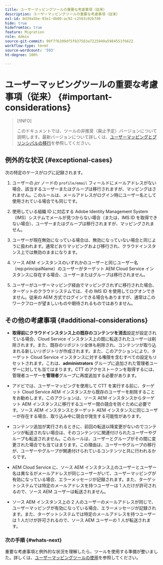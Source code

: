 ```yaml
---
title: ユーザーマッピングツールの重要な考慮事項（従来）
description: ユーザーマッピングツールの重要な考慮事項（従来）
exl-id: 0d39a5be-93e1-4b00-ac92-c2593c02b740
hide: true
hidefromtoc: true
feature: Migration
role: Admin
source-git-commit: 90f7f6209df5f837583a7225940a5984551f6622
workflow-type: tm+mt
source-wordcount: '593'
ht-degree: 100%

---
```


# ユーザーマッピングツールの重要な考慮事項（従来） {#important-considerations}

>[!INFO]
>
>このドキュメントでは、ツールの非推奨（廃止予定）バージョンについて説明します。最新バージョンについて詳しくは、[ユーザーマッピングとプリンシパルの移行](/help/journey-migration/content-transfer-tool/using-content-transfer-tool/user-mapping-and-migration.md)を参照してください。

## 例外的な状況 {#exceptional-cases}

次の特定のケースがログに記録されます。

1. ユーザーの *jcr* ノードの `profile/email` フィールドにメールアドレスがない場合、該当するユーザーまたはグループは移行されますが、マッピングはされません。このルールは、メールアドレスがログイン時にユーザー名として使用されている場合でも同じです。

1. 使用している組織 ID に対応する Adobe Identity Management System（IMS）システムでメールが見つからない場合（または、IMS ID を取得できない場合）、ユーザーまたはグループは移行されますが、マッピングされません。

1. ユーザーが現在無効になっている場合は、無効になっていない場合と同じように扱われます。通常どおりマッピングおよび移行され、クラウドインスタンス上では無効のままになります。

1. ソース AEM インスタンスのいずれかのユーザーと同じユーザー名（rep:principalName）のユーザーがターゲット AEM Cloud Service インスタンスに存在する場合、ユーザーまたはグループは移行されません。

1. ユーザーがユーザーマッピング経由でマッピングされずに移行された場合、ターゲットのクラウドシステムでは、その IMS ID を使用してログオンできません。従来の AEM 方式でログインできる場合もありますが、通常はこのワークフローが望ましいものや期待されるものではありません。

## その他の考慮事項 {#additional-considerations}

* **取得前にクラウドインスタンス上の既存のコンテンツを消去**&#x200B;設定が設定されている場合、Cloud Service インスタンス上の既に転送されたユーザーは削除されます。また、既存のリポジトリ全体も削除され、コンテンツが取り込まれる新しいリポジトリが作成されます。また、このアクションにより、ターゲット Cloud Service インスタンスに対する権限を含むすべての設定もリセットされます。これは、**administrators** グループに追加された管理者ユーザーに対しても当てはまります。CTT のアクセストークンを取得するには、管理者ユーザーを&#x200B;**管理者**&#x200B;グループに再度追加する必要があります。

* アドビでは、ユーザーマッピングを使用して CTT を実行する前に、ターゲット Cloud Service AEM インスタンスから既存のユーザーを削除することをお勧めします。このアクションは、ソース AEM インスタンスからターゲット AEM インスタンスに移行するユーザー間の競合を防ぐために必要です。ソース AEM インスタンスとターゲット AEM インスタンスに同じユーザーが存在する場合、取り込み中に競合が発生する可能性があります。

* コンテンツ追加が実行されるときに、前回の転送以降変更がないのでコンテンツが転送されない場合は、そのコンテンツに関連付けられたユーザーやグループも転送されません。このルールは、ユーザーとグループがその間に変更された場合でも当てはまります。この理由は、ユーザーやグループの移行が、ユーザーやグループが関連付けられているコンテンツと共に行われるからです。

* AEM Cloud Service に、ソース AEM インスタンス上のユーザーとユーザー名は異なるがメールアドレスが同じユーザーがいて、ユーザーマッピングが有効になっている場合、エラーメッセージが記録されます。また、ターゲットシステムでは特定のメールアドレスを持つユーザーは 1 人だけが許可されるので、ソース AEM ユーザーは転送されません。

* ソース AEM インスタンス上の 2 人のユーザーのメールアドレスが同じで、ユーザーマッピングが有効になっている場合、エラーメッセージが記録されます。また、ターゲットシステムでは特定のメールアドレスを持つユーザーは 1 人だけが許可されるので、ソース AEM ユーザーの 1 人が転送されます。

### 次の手順 {#whats-next}

重要な考慮事項と例外的な状況を理解したら、ツールを使用する準備が整いました。詳しくは、[ユーザーマッピングツールの使用](/help/journey-migration/content-transfer-tool/user-mapping-tool-legacy/using-user-mapping-tool-legacy.md)を参照してください。
